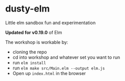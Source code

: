# dusty-elm
Little elm sandbox fun and experimentation

**Updated for v0.19.0** of Elm

The workshop is workable by:

- cloning the repo
- cd into workshop and whatever set you want to run
- run `elm install`
- run `elm make src/Main.elm --output elm.js`
- Open up `index.html` in the browser
